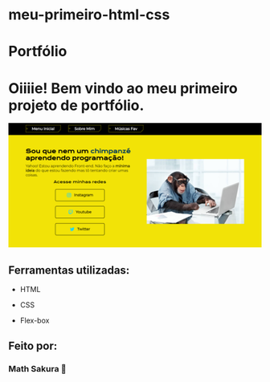 # meu-primeiro-html-css

# Portfólio 

# Oiiiie! Bem vindo ao meu primeiro projeto de portfólio.

![image](https://github.com/mathsakura/meu-primeiro-html-css/blob/main/assets/kawaiidesune.png?raw=true)

## Ferramentas utilizadas:

* HTML

* CSS

* Flex-box

## Feito por:

### Math Sakura 🌸
